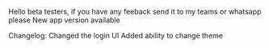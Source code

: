Hello beta testers, if you have any feeback send it to my teams or whatsapp please
New app version available

Changelog:
  Changed the login UI
  Added ability to change theme
